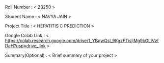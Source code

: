 Roll Number       :   < 23250 >

Student Name      :   < NAVYA JAIN >

Project Title     :   < HEPATITIS C PREDICTION >

Google Colab Link :   < https://colab.research.google.com/drive/1_YBqwQsl_9KgzFTisjIMg9kGLlVzfDaH?usp=drive_link >

Summary(Optional) :   < Brief summary of your project >
